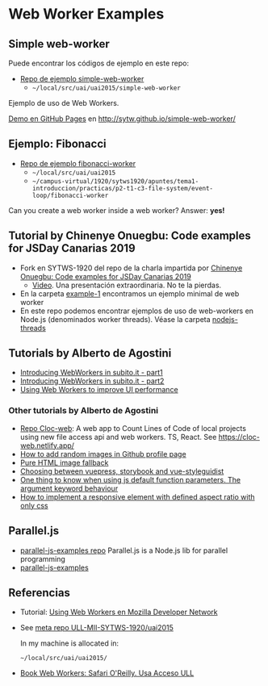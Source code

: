 # Web Worker Examples

## Simple web-worker

Puede encontrar los códigos de ejemplo en este repo:

* [Repo de ejemplo simple-web-worker](https://github.com/SYTW/simple-web-worker)
  * `~/local/src/uai/uai2015/simple-web-worker`

Ejemplo de uso de Web Workers.

[Demo en GitHub Pages](http://sytw.github.io/simple-web-worker/) en http://sytw.github.io/simple-web-worker/

## Ejemplo: Fibonacci


* [Repo de ejemplo fibonacci-worker](https://github.com/ULL-MII-SYTWS-1920/fibonacci-worker)
  * `~/local/src/uai/uai2015`
  * `~/campus-virtual/1920/sytws1920/apuntes/tema1-introduccion/practicas/p2-t1-c3-file-system/event-loop/fibonacci-worker`

Can you create a web worker inside a web worker? Answer: **yes!**

## Tutorial by Chinenye Onuegbu: Code examples for JSDay Canarias 2019

* Fork en SYTWS-1920 del repo de la charla impartida por [Chinenye Onuegbu: Code examples for JSDay Canarias 2019](https://github.com/ULL-MII-SYTWS-1920/jsday-canarias-2019-examples-multithreading)
  * [Video](https://youtu.be/YYfhuudsfFM). Una presentación extraordinaria. No te la pierdas.
* En la carpeta [example-1](https://github.com/ULL-MII-SYTWS-1920/jsday-canarias-2019-examples-multithreading/tree/master/talk/example-1) encontramos un ejemplo minimal de web worker
* En este repo podemos encontrar ejemplos de uso de web-workers en Node.js (denominados worker threads). Véase la carpeta [nodejs-threads](https://github.com/ULL-MII-SYTWS-1920/jsday-canarias-2019-examples-multithreading/tree/master/nodejs-threads)

## Tutorials by Alberto de Agostini

*   [Introducing WebWorkers in subito.it - part1](https://medium.com/adevinta-tech-blog/introducing-web-workers-to-improve-subito-it-performance-part-1-baac8ee5b09e)
*   [Introducing WebWorkers in subito.it - part2](https://medium.com/adevinta-tech-blog/introducing-web-workers-to-improve-subito-it-performance-part-2-92bcfed8a62)
*   [Using Web Workers to improve UI performance](https://medium.com/thron-tech/web-workers-to-improve-ui-performance-a409a0714d92)

### Other tutorials by Alberto de Agostini

* [Repo Cloc-web](https://github.com/albertodeago/cloc-web/): A web app to Count Lines of Code of local projects using new file access api and web workers. TS, React. See <https://cloc-web.netlify.app/>
*   [How to add random images in Github profile page](https://medium.com/@albertodeagostini.dev/74aedf268464)
*   [Pure HTML image fallback](https://dev.to/albertodeago88/html-only-image-fallback-19im)
*   [Choosing between vuepress, storybook and vue-styleguidist](https://medium.com/thron-tech/choosing-between-vuepress-storybook-and-vuestyleguidist-102ef7fa6382)
*   [One thing to know when using js default function parameters. The argument keyword behaviour](https://dev.to/albertodeago88/1-thing-to-know-when-using-js-default-function-parameters-arguments-keyword-behaviour-344h)
*   [How to implement a responsive element with defined aspect ratio with only css](https://dev.to/albertodeago88/how-to-implement-only-css-responsive-elements-with-a-certain-aspect-ratio-hpn)

## Parallel.js

* [parallel-js-examples repo](https://github.com/ULL-MII-SYTWS-1920/parallel-js-examples) Parallel.js is a Node.js lib for parallel programming
* [parallel-js-examples](https://github.com/ULL-MII-SYTWS-1920/parallel-js-examples)

## Referencias

* Tutorial: [Using Web Workers en Mozilla Developer Network](https://developer.mozilla.org/en-US/docs/Web/API/Web_Workers_API/Using_web_workers)

* See [meta repo ULL-MII-SYTWS-1920/uai2015](https://github.com/ULL-MII-SYTWS-1920/uai2015)

  In my machine is allocated in:

  ```
  ~/local/src/uai/uai2015/
  ```

* [Book Web Workers: Safari O'Reilly. Usa Acceso ULL](http://proquest.safaribooksonline.com/book/programming/javascript/9781449322120/firstchapter)



